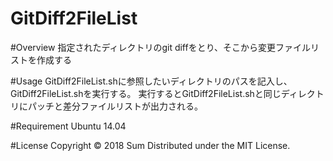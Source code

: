 # GitDiff2FileList
#Overview
指定されたディレクトリのgit diffをとり、そこから変更ファイルリストを作成する

#Usage
GitDiff2FileList.shに参照したいディレクトリのパスを記入し、GitDiff2FileList.shを実行する。
実行するとGitDiff2FileList.shと同じディレクトリにパッチと差分ファイルリストが出力される。

#Requirement
Ubuntu 14.04

#License
Copyright © 2018 Sum Distributed under the MIT License.